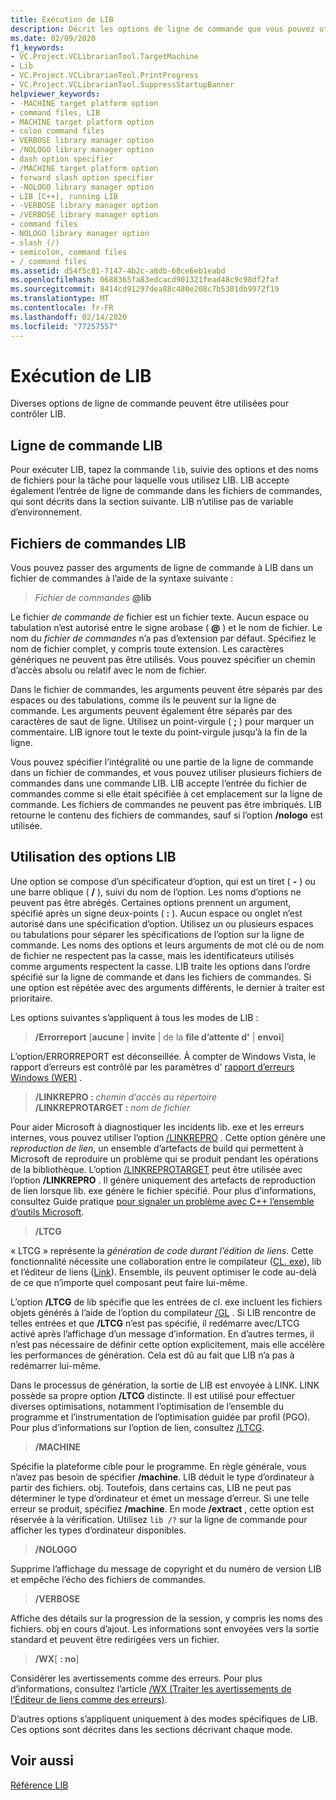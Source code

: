 ```yaml
---
title: Exécution de LIB
description: Décrit les options de ligne de commande que vous pouvez utiliser avec lib. exe.
ms.date: 02/09/2020
f1_keywords:
- VC.Project.VCLibrarianTool.TargetMachine
- Lib
- VC.Project.VCLibrarianTool.PrintProgress
- VC.Project.VCLibrarianTool.SuppressStartupBanner
helpviewer_keywords:
- -MACHINE target platform option
- command files, LIB
- MACHINE target platform option
- colon command files
- VERBOSE library manager option
- /NOLOGO library manager option
- dash option specifier
- /MACHINE target platform option
- forward slash option specifier
- -NOLOGO library manager option
- LIB [C++], running LIB
- -VERBOSE library manager option
- /VERBOSE library manager option
- command files
- NOLOGO library manager option
- slash (/)
- semicolon, command files
- / command files
ms.assetid: d54f5c81-7147-4b2c-a8db-68ce6eb1eabd
ms.openlocfilehash: 0688365fa83edcacd901321fead48c9c98df2faf
ms.sourcegitcommit: 8414cd91297dea88c480e208c7b5301db9972f19
ms.translationtype: MT
ms.contentlocale: fr-FR
ms.lasthandoff: 02/14/2020
ms.locfileid: "77257557"
---
```

# <a name="running-lib"></a>Exécution de LIB

Diverses options de ligne de commande peuvent être utilisées pour contrôler LIB.

## <a name="lib-command-line"></a>Ligne de commande LIB

Pour exécuter LIB, tapez la commande `lib`, suivie des options et des noms de fichiers pour la tâche pour laquelle vous utilisez LIB. LIB accepte également l’entrée de ligne de commande dans les fichiers de commandes, qui sont décrits dans la section suivante. LIB n’utilise pas de variable d’environnement.

## <a name="lib-command-files"></a>Fichiers de commandes LIB

Vous pouvez passer des arguments de ligne de commande à LIB dans un fichier de commandes à l’aide de la syntaxe suivante :

> <em>Fichier de commandes</em> **\@lib**

Le fichier *de commande de* fichier est un fichier texte. Aucun espace ou tabulation n’est autorisé entre le signe arobase ( **\@** ) et le nom de fichier. Le nom du *fichier de commandes* n’a pas d’extension par défaut. Spécifiez le nom de fichier complet, y compris toute extension. Les caractères génériques ne peuvent pas être utilisés. Vous pouvez spécifier un chemin d’accès absolu ou relatif avec le nom de fichier.

Dans le fichier de commandes, les arguments peuvent être séparés par des espaces ou des tabulations, comme ils le peuvent sur la ligne de commande. Les arguments peuvent également être séparés par des caractères de saut de ligne. Utilisez un point-virgule ( **;** ) pour marquer un commentaire. LIB ignore tout le texte du point-virgule jusqu’à la fin de la ligne.

Vous pouvez spécifier l’intégralité ou une partie de la ligne de commande dans un fichier de commandes, et vous pouvez utiliser plusieurs fichiers de commandes dans une commande LIB. LIB accepte l’entrée du fichier de commandes comme si elle était spécifiée à cet emplacement sur la ligne de commande. Les fichiers de commandes ne peuvent pas être imbriqués. LIB retourne le contenu des fichiers de commandes, sauf si l’option **/nologo** est utilisée.

## <a name="using-lib-options"></a>Utilisation des options LIB

Une option se compose d’un spécificateur d’option, qui est un tiret ( **-** ) ou une barre oblique ( **/** ), suivi du nom de l’option. Les noms d’options ne peuvent pas être abrégés. Certaines options prennent un argument, spécifié après un signe deux-points ( **:** ). Aucun espace ou onglet n’est autorisé dans une spécification d’option. Utilisez un ou plusieurs espaces ou tabulations pour séparer les spécifications de l’option sur la ligne de commande. Les noms des options et leurs arguments de mot clé ou de nom de fichier ne respectent pas la casse, mais les identificateurs utilisés comme arguments respectent la casse. LIB traite les options dans l’ordre spécifié sur la ligne de commande et dans les fichiers de commandes. Si une option est répétée avec des arguments différents, le dernier à traiter est prioritaire.

Les options suivantes s’appliquent à tous les modes de LIB :

> **/Errorreport** \[**aucune** &#124; **invite** &#124; de la **file d’attente d'** &#124; **envoi**]

L’option/ERRORREPORT est déconseillée. À compter de Windows Vista, le rapport d’erreurs est contrôlé par les paramètres d' [rapport d’erreurs Windows (WER)](/windows/win32/wer/windows-error-reporting) .

> **/LINKREPRO :** _chemin d’accès au répertoire_ \
> **/LINKREPROTARGET :** _nom de fichier_

Pour aider Microsoft à diagnostiquer les incidents lib. exe et les erreurs internes, vous pouvez utiliser l’option [/LINKREPRO](linkrepro.md) . Cette option génère une *reproduction de lien*, un ensemble d’artefacts de build qui permettent à Microsoft de reproduire un problème qui se produit pendant les opérations de la bibliothèque. L’option [/LINKREPROTARGET](linkreprotarget.md) peut être utilisée avec l’option **/LINKREPRO** . Il génère uniquement des artefacts de reproduction de lien lorsque lib. exe génère le fichier spécifié. Pour plus d’informations, consultez Guide pratique [pour signaler un problème avec C++ l’ensemble d’outils Microsoft](../../overview/how-to-report-a-problem-with-the-visual-cpp-toolset.md).

> **/LTCG**

« LTCG » représente la *génération de code durant l’édition de liens*. Cette fonctionnalité nécessite une collaboration entre le compilateur ([CL. exe](compiler-options.md)), lib et l’éditeur de liens ([Link](linker-options.md)). Ensemble, ils peuvent optimiser le code au-delà de ce que n’importe quel composant peut faire lui-même.

L’option **/LTCG** de lib spécifie que les entrées de cl. exe incluent les fichiers objets générés à l’aide de l’option du compilateur [/GL](gl-whole-program-optimization.md) . Si LIB rencontre de telles entrées et que **/LTCG** n’est pas spécifié, il redémarre avec/LTCG activé après l’affichage d’un message d’information. En d’autres termes, il n’est pas nécessaire de définir cette option explicitement, mais elle accélère les performances de génération. Cela est dû au fait que LIB n’a pas à redémarrer lui-même.

Dans le processus de génération, la sortie de LIB est envoyée à LINK. LINK possède sa propre option **/LTCG** distincte. Il est utilisé pour effectuer diverses optimisations, notamment l’optimisation de l’ensemble du programme et l’instrumentation de l’optimisation guidée par profil (PGO). Pour plus d’informations sur l’option de lien, consultez [/LTCG](ltcg-link-time-code-generation.md).

> **/MACHINE**

Spécifie la plateforme cible pour le programme. En règle générale, vous n’avez pas besoin de spécifier **/machine**. LIB déduit le type d’ordinateur à partir des fichiers. obj. Toutefois, dans certains cas, LIB ne peut pas déterminer le type d’ordinateur et émet un message d’erreur. Si une telle erreur se produit, spécifiez **/machine**. En mode **/extract** , cette option est réservée à la vérification. Utilisez `lib /?` sur la ligne de commande pour afficher les types d’ordinateur disponibles.

> **/NOLOGO**

Supprime l’affichage du message de copyright et du numéro de version LIB et empêche l’écho des fichiers de commandes.

> **/VERBOSE**

Affiche des détails sur la progression de la session, y compris les noms des fichiers. obj en cours d’ajout. Les informations sont envoyées vers la sortie standard et peuvent être redirigées vers un fichier.

> **/WX**[ **: no**]

Considérer les avertissements comme des erreurs. Pour plus d’informations, consultez l’article [/WX (Traiter les avertissements de l’Éditeur de liens comme des erreurs)](wx-treat-linker-warnings-as-errors.md).

D’autres options s’appliquent uniquement à des modes spécifiques de LIB. Ces options sont décrites dans les sections décrivant chaque mode.

## <a name="see-also"></a>Voir aussi

[Référence LIB](lib-reference.md)
